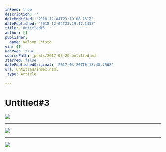 ```yaml
---
inFeed: true
description: ''
dateModified: '2018-12-04T23:19:08.761Z'
datePublished: '2018-12-04T23:19:12.143Z'
title: 'Untitled#3'
author: []
publisher:
  name: Nelson Cristo
via: {}
hasPage: true
sourcePath: _posts/2017-03-20-untitled.md
starred: false
datePublishedOriginal: '2017-03-20T10:13:48.756Z'
url: untitled/index.html
_type: Article

---
```

# Untitled\#3
![](https://the-grid-user-content.s3-us-west-2.amazonaws.com/eded26aa-4c9a-423d-a68b-b47f2e9b0929.jpg)

---

![](https://the-grid-user-content.s3-us-west-2.amazonaws.com/ec159650-4d6f-40e3-a2f6-f86363f50f90.jpg)

---

![](https://the-grid-user-content.s3-us-west-2.amazonaws.com/ed090576-687d-40ed-aeb3-7815ae5f96a6.jpg)